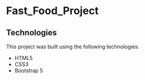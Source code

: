 # Fast_Food_Project

## Technologies

This project was built using the following technologies:
- HTML5
- CSS3
- Bootstrap 5
